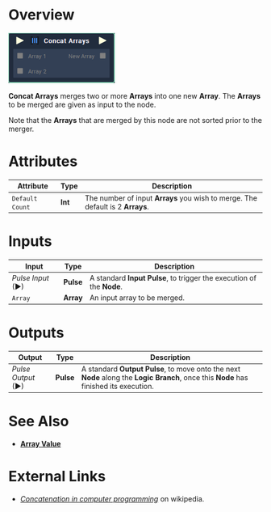 # Overview

![The Concat Arrays Node.](../../.gitbook/assets/toolbox/array/concat-arrays.png)

**Concat Arrays** merges two or more **Arrays** into one new **Array**. The **Arrays** to be merged are given as input to the node. 

Note that the **Arrays** that are merged by this node are not sorted prior to the merger.
# Attributes

|Attribute|Type|Description|
|---|---|---|
|`Default Count`|**Int**|The number of input **Arrays** you wish to merge. The default is 2 **Arrays**.|

# Inputs

|Input|Type|Description|
|---|---|---|
|*Pulse Input* (►)|**Pulse**|A standard **Input Pulse**, to trigger the execution of the **Node**.|
|`Array`|**Array**|An input array to be merged.|

# Outputs

|Output|Type|Description|
|---|---|---|
|*Pulse Output* (►)|**Pulse**|A standard **Output Pulse**, to move onto the next **Node** along the **Logic Branch**, once this **Node** has finished its execution.|

# See Also
- [**Array Value**](array-value.md)

# External Links
- [*Concatenation in computer programming*](https://en.wikipedia.org/wiki/Concatenation) on wikipedia.
